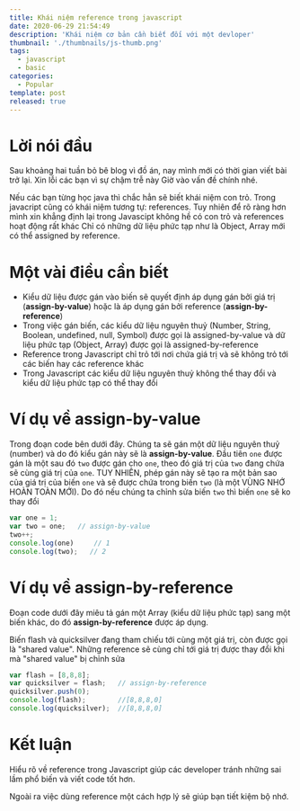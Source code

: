 ```yaml
---
title: Khái niệm reference trong javascript
date: 2020-06-29 21:54:49
description: 'Khái niệm cơ bản cần biết đối với một devloper'
thumbnail: './thumbnails/js-thumb.png'
tags:
  - javascript
  - basic
categories:
  - Popular
template: post
released: true
---
```


# Lời nói đầu

Sau khoảng hai tuần bỏ bê blog vì đồ án, nay mình mới có thời gian viết bài trở lại. Xin lỗi các bạn vì sự chậm trễ này
Giờ vào vấn đề chính nhé.

Nếu các bạn từng học java thì chắc hẳn sẽ biết khái niệm con trỏ. Trong javacript cũng có khái niệm tương tự: references.
Tuy nhiên để rõ ràng hơn mình xin khẳng định lại trong Javascipt không hề có con trỏ và references hoạt động rất khác
Chỉ có những dữ liệu phức tạp như là Object, Array mới có thể assigned by reference.
<!--more-->

# Một vài điều cần biết

- Kiểu dữ liệu được gán vào biến sẽ quyết định áp dụng gán bởi giá trị (**assign-by-value**) hoặc là áp dụng gán bởi reference (**assign-by-reference**)
- Trong việc gán biến, các kiểu dữ liệu nguyên thuỷ (Number, String, Boolean, undefined, null, Symbol) được gọi là assigned-by-value và dữ liệu phức tạp (Object, Array) được gọi là assigned-by-reference
- Reference trong Javascript chỉ trỏ tới nơi chứa giá trị và sẽ không trỏ tới các biến hay các reference khác
- Trong Javascript các kiểu dữ liệu nguyên thuỷ không thể thay đổi và kiểu dữ liệu phức tạp có thể thay đổi

# Ví dụ về **assign-by-value**

Trong đoạn code bên dưới đây. Chúng ta sẽ gán một dữ liệu nguyên thuỷ (number) và do đó kiểu gán này sẽ là **assign-by-value**. Đầu tiên ```one``` được gán là một sau đó ```two``` được gán cho ```one```, theo đó giá trị của ```two``` đang chứa sẽ cùng giá trị của ```one```. TUY NHIÊN, phép gán này sẽ tạo ra một bản sao của giá trị của biến ```one``` và sẽ được chứa trong biến ```two``` (là một VÙNG NHỚ HOÀN TOÀN MỚI). Do đó nếu chúng ta chỉnh sửa biến ```two``` thì biến ```one``` sẽ ko thay đổi

```js
var one = 1;
var two = one;   // assign-by-value
two++;
console.log(one)     // 1
console.log(two);   // 2
```

# Ví dụ về **assign-by-reference**

Đoạn code dưới đây miêu tả gán một Array (kiểu dữ liệu phức tạp) sang một biến khác, do đó **assign-by-reference** được áp dụng.

Biến flash và quicksilver đang tham chiếu tới cùng một giá trị, còn được gọi là "shared value". Những reference sẽ cùng chỉ tới giá trị được thay đổi khi mà "shared value" bị chỉnh sửa

```js
var flash = [8,8,8];
var quicksilver = flash;   // assign-by-reference
quicksilver.push(0);
console.log(flash);        //[8,8,8,0]
console.log(quicksilver);  //[8,8,8,0]
```

# Kết luận

Hiểu rõ về reference trong Javascript giúp các developer tránh những sai lầm phổ biến và viết code tốt hơn.

Ngoài ra việc dùng reference một cách hợp lý sẽ giúp bạn tiết kiệm bộ nhớ.